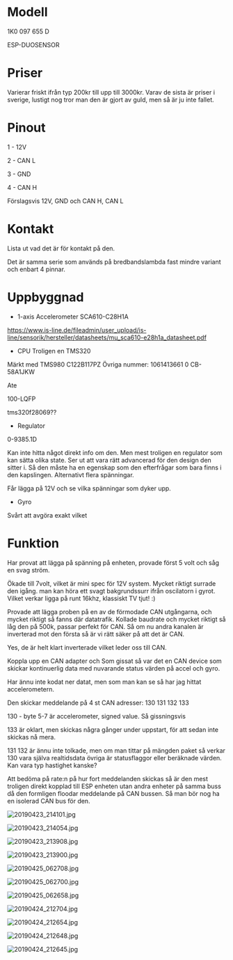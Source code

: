 # Modell

1K0 097 655 D

ESP-DUOSENSOR

# Priser

Varierar friskt ifrån typ 200kr till upp till 3000kr.
Varav de sista är priser i sverige, lustigt nog tror man den är gjort av guld, men så är ju inte fallet.


# Pinout

1 - 12V 

2 - CAN L

3 - GND

4 - CAN H

Förslagsvis 12V, GND och CAN H, CAN L

# Kontakt
Lista ut vad det är för kontakt på den.

Det är samma serie som används på bredbandslambda fast mindre variant och enbart 4 pinnar.

# Uppbyggnad

- 1-axis Accelerometer
SCA610-C28H1A 

https://www.is-line.de/fileadmin/user_upload/is-line/sensorik/hersteller/datasheets/mu_sca610-e28h1a_datasheet.pdf

- CPU
Troligen en TMS320 

Märkt med TMS980 C122B117PZ
Övriga nummer: 1061413661 0
CB-58A1JKW

Ate

100-LQFP

tms320f28069??

- Regulator

0-9385.1D

Kan inte hitta något direkt info om den.
Men mest troligen en regulator som kan sätta olika state.
Ser ut att vara rätt advancerad för den design den sitter i.
Så den måste ha en egenskap som den efterfrågar som bara finns i den kapslingen.
Alternativt flera spänningar.

Får lägga på 12V och se vilka spänningar som dyker upp.

 - Gyro
 
Svårt att avgöra exakt vilket 


# Funktion

Har provat att lägga på spänning på enheten, provade först 5 volt och såg en svag ström.

Ökade till 7volt, vilket är mini spec för 12V system. Mycket riktigt surrade den igång. man kan höra ett svagt bakgrundssurr ifrån oscilatorn i gyrot. Vilket verkar ligga på runt 16khz, klassiskt TV tjut! :)

Provade att lägga proben på en av de förmodade CAN utgångarna, och mycket riktigt så fanns där datatrafik. 
Kollade baudrate och mycket riktigt så låg den på 500k, passar perfekt för CAN.
Så om nu andra kanalen är inverterad mot den första så är vi rätt säker på att det är CAN. 

Yes, de är helt klart inverterade vilket leder oss till CAN.

Koppla upp en CAN adapter och
Som gissat så var det en CAN device som skickar kontinuerlig data med nuvarande status värden på accel och gyro.

Har ännu inte kodat ner datat, men som man kan se så har jag hittat accelerometern.

Den skickar meddelande på 4 st CAN adresser:
130
131
132
133


130 - byte  5-7 är accelerometer, signed value. Så gissningsvis 

133 är oklart, men skickas några gånger under uppstart, för att sedan inte skickas nå mera.

131
132 är ännu inte tolkade, men om man tittar på mängden paket så verkar 130 vara själva realtidsdata övriga är statusflaggor eller beräknade värden. Kan vara typ hastighet kanske?

Att bedöma på rate:n på hur fort meddelanden skickas så är den mest troligen direkt kopplad till ESP enheten utan andra enheter på samma buss då den formligen floodar meddelande på CAN bussen.  Så man bör nog ha en isolerad CAN bus för den.



![20190423_214101.jpg](picture/20190423_214101.jpg)

![20190423_214054.jpg](picture/20190423_214054.jpg)



![20190423_213908.jpg](picture/20190423_213908.jpg)



![20190423_213900.jpg](picture/20190423_213900.jpg)



![20190425_062708.jpg](picture/20190425_062708.jpg)



![20190425_062700.jpg](picture/20190425_062700.jpg)



![20190425_062658.jpg](picture/20190425_062658.jpg)



![20190424_212704.jpg](picture/20190424_212704.jpg)



![20190424_212654.jpg](picture/20190424_212654.jpg)



![20190424_212648.jpg](picture/20190424_212648.jpg)



![20190424_212645.jpg](picture/20190424_212645.jpg)
